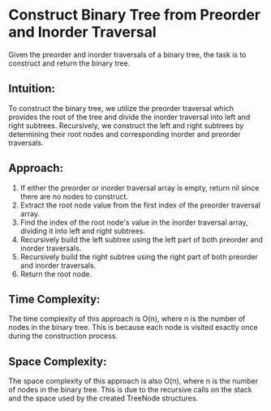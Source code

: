 # Construct Binary Tree from Preorder and Inorder Traversal
Given the preorder and inorder traversals of a binary tree, the task is to construct and return the binary tree.

## Intuition:
To construct the binary tree, we utilize the preorder traversal which provides the root of the tree and divide the inorder traversal into left and right subtrees. Recursively, we construct the left and right subtrees by determining their root nodes and corresponding inorder and preorder traversals.

## Approach:
1. If either the preorder or inorder traversal array is empty, return nil since there are no nodes to construct.
2. Extract the root node value from the first index of the preorder traversal array.
3. Find the index of the root node's value in the inorder traversal array, dividing it into left and right subtrees.
4. Recursively build the left subtree using the left part of both preorder and inorder traversals.
5. Recursively build the right subtree using the right part of both preorder and inorder traversals.
6. Return the root node.

## Time Complexity:
The time complexity of this approach is O(n), where n is the number of nodes in the binary tree. This is because each node is visited exactly once during the construction process.

## Space Complexity:
The space complexity of this approach is also O(n), where n is the number of nodes in the binary tree. This is due to the recursive calls on the stack and the space used by the created TreeNode structures.